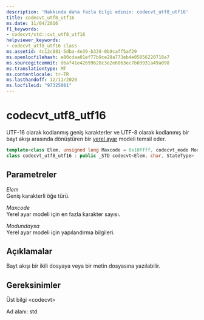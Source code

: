```yaml
---
description: 'Hakkında daha fazla bilgi edinin: codecvt_utf8_utf16'
title: codecvt_utf8_utf16
ms.date: 11/04/2016
f1_keywords:
- codecvt/std::cvt_utf8_utf16
helpviewer_keywords:
- codecvt_utf8_utf16 class
ms.assetid: 4c12c881-5dba-4e39-b338-0b9caff5af29
ms.openlocfilehash: e80cdaa01ef77b9ce28a773eb4e05056220718a7
ms.sourcegitcommit: d6af41e42699628c3e2e6063ec7b03931a49a098
ms.translationtype: MT
ms.contentlocale: tr-TR
ms.lasthandoff: 12/11/2020
ms.locfileid: "97325081"
---
```

# <a name="codecvt_utf8_utf16"></a>codecvt_utf8_utf16

UTF-16 olarak kodlanmış geniş karakterler ve UTF-8 olarak kodlanmış bir bayt akışı arasında dönüştüren bir [yerel ayar](../standard-library/locale-class.md) modeli temsil eder.

```cpp
template<class Elem, unsigned long Maxcode = 0x10ffff, codecvt_mode Mode = (codecvt_mode)0>
class codecvt_utf8_utf16 : public _STD codecvt<Elem, char, StateType>
```

## <a name="parameters"></a>Parametreler

*Elem*\
Geniş karakterli öğe türü.

*Maxcode*\
Yerel ayar modeli için en fazla karakter sayısı.

*Modundaysa*\
Yerel ayar modeli için yapılandırma bilgileri.

## <a name="remarks"></a>Açıklamalar

Bayt akışı bir ikili dosyaya veya bir metin dosyasına yazılabilir.

## <a name="requirements"></a>Gereksinimler

Üst bilgi \<codecvt>

Ad alanı: std
